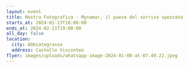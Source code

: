 ```yaml
---
layout: event
title: Mostra Fotografica - Mynamar, il paese del sorriso spezzato
starts_at: 2024-01-13T16:00:00
ends_at: 2024-02-11T19:00:00
all_day: false
location:
  city: Abbiategrasso
  address: Castello Visconteo
flyer: images/uploads/whatsapp-image-2024-01-08-at-07.49.22.jpeg
---
```

